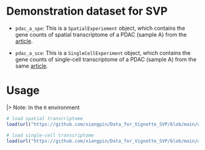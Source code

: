 <!-- README.md is generated from README.Rmd. Please edit that file -->

# Demonstration dataset for SVP

- `pdac_a_spe`: This is a `SpatialExperiement` object, which contains
  the gene counts of spatial transcriptome of a PDAC (sample A) from the
  [article](https://www.nature.com/articles/s41587-019-0392-8).

- `pdac_a_sce`: This is a `SingleCellExperiment` object, which contains
  the gene counts of single-cell transcriptome of a PDAC (sample A) from
  the same [article](https://www.nature.com/articles/s41587-019-0392-8).

# Usage

\|\> Note: In the `R` environment

``` r
# load spatial transcriptome
load(url("https://github.com/xiangpin/Data_for_Vignette_SVP/blob/main/data/pdac_a_spe.rda?raw=true"))

# load single-cell transcriptome
load(url("https://github.com/xiangpin/Data_for_Vignette_SVP/blob/main/data/pdac_a_sce.rda?raw=true"))
```
